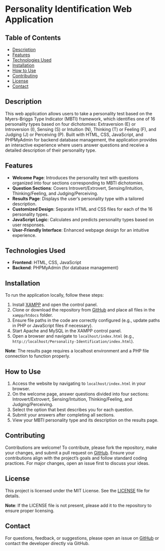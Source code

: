 # Personality Identification Web Application

## Table of Contents
- [Description](#description)
- [Features](#features)
- [Technologies Used](#technologies-used)
- [Installation](#installation)
- [How to Use](#how-to-use)
- [Contributing](#contributing)
- [License](#license)
- [Contact](#contact)

## Description
This web application allows users to take a personality test based on the Myers-Briggs Type Indicator (MBTI) framework, which identifies one of 16 personality types based on four dichotomies: Extraversion (E) or Introversion (I), Sensing (S) or Intuition (N), Thinking (T) or Feeling (F), and Judging (J) or Perceiving (P). Built with HTML, CSS, JavaScript, and PHPMyAdmin for backend database management, the application provides an interactive experience where users answer questions and receive a detailed description of their personality type.

## Features
- **Welcome Page**: Introduces the personality test with questions organized into four sections corresponding to MBTI dichotomies.
- **Question Sections**: Covers Introvert/Extrovert, Sensing/Intuition, Thinking/Feeling, and Judging/Perceiving.
- **Results Page**: Displays the user’s personality type with a tailored description.
- **Customized Design**: Separate HTML and CSS files for each of the 16 personality types.
- **JavaScript Logic**: Calculates and predicts personality types based on user responses.
- **User-Friendly Interface**: Enhanced webpage design for an intuitive experience.

## Technologies Used
- **Frontend**: HTML, CSS, JavaScript
- **Backend**: PHPMyAdmin (for database management)

## Installation
To run the application locally, follow these steps:
1. Install [XAMPP](https://www.apachefriends.org/index.html) and open the control panel.
2. Clone or download the repository from [GitHub](https://github.com/soiboie/Personality-Identification) and place all files in the `xampp/htdocs` folder.
3. Ensure file paths in the code are correctly configured (e.g., update paths in PHP or JavaScript files if necessary).
4. Start Apache and MySQL in the XAMPP control panel.
5. Open a browser and navigate to `localhost/index.html` (e.g., `http://localhost/Personality-Identification/index.html`).

**Note**: The results page requires a localhost environment and a PHP file connection to function properly.

## How to Use
1. Access the website by navigating to `localhost/index.html` in your browser.
2. On the welcome page, answer questions divided into four sections: Introvert/Extrovert, Sensing/Intuition, Thinking/Feeling, and Judging/Perceiving.
3. Select the option that best describes you for each question.
4. Submit your answers after completing all sections.
5. View your MBTI personality type and its description on the results page.

## Contributing
Contributions are welcome! To contribute, please fork the repository, make your changes, and submit a pull request on [GitHub](https://github.com/soiboie/Personality-Identification). Ensure your contributions align with the project’s goals and follow standard coding practices. For major changes, open an issue first to discuss your ideas.

## License
This project is licensed under the MIT License. See the [LICENSE](LICENSE) file for details.

**Note**: If the LICENSE file is not present, please add it to the repository to ensure proper licensing.

## Contact
For questions, feedback, or suggestions, please open an issue on [GitHub](https://github.com/soiboie/Personality-Identification) or contact the developer directly via GitHub.
